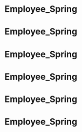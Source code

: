 # Employee_Spring
# Employee_Spring
# Employee_Spring
# Employee_Spring
# Employee_Spring
# Employee_Spring
